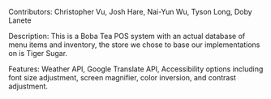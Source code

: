 Contributors: Christopher Vu, Josh Hare, Nai-Yun Wu, Tyson Long, Doby Lanete

Description: This is a Boba Tea POS system with an actual database of menu items and inventory, the store we chose to base our implementations on is Tiger Sugar.

Features: Weather API, Google Translate API, Accessibility options including font size adjustment, screen magnifier, color inversion, and contrast adjustment.